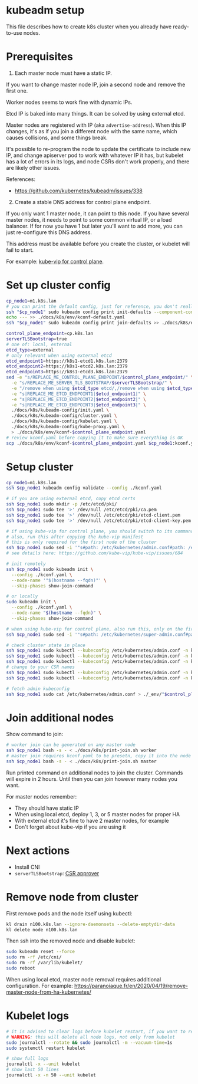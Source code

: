 
# kubeadm setup

This file describes how to create k8s cluster when you already have ready-to-use nodes.

# Prerequisites

1. Each master node must have a static IP.

If you want to change master node IP, join a second node and remove the first one.

Worker nodes seems to work fine with dynamic IPs.

Etcd IP is baked into many things. It can be solved by using external etcd.

Master nodes are registered with IP (aka `advertise-address`).
When this IP changes, it's as if you join a different node with the same name,
which causes collisions, and some things break.

It's possible to re-program the node to update the certificate to include new IP,
and change apiserver pod to work with whatever IP it has,
but kubelet has a lot of errors in its logs, and node CSRs don't work properly,
and there are likely other issues.

References:
- https://github.com/kubernetes/kubeadm/issues/338

2. Create a stable DNS address for control plane endpoint.

If you only want 1 master node, it can point to this node.
If you have several master nodes, it needs to point to some common virtual IP, or a load balancer.
If for now you have 1 but later you'll want to add more, you can just re-configure this DNS address.

This address must be available before you create the cluster, or kubelet will fail to start.

For example: [kube-vip for control plane](../../network/kube-vip-control-plane/readme.md).

# Set up cluster config

```bash
cp_node1=m1.k8s.lan
# you can print the default config, just for reference, you don't really need it
ssh "$cp_node1" sudo kubeadm config print init-defaults --component-configs KubeletConfiguration,KubeProxyConfiguration > ./docs/k8s/env/kconf-default.yaml
echo --- >> ./docs/k8s/env/kconf-default.yaml
ssh "$cp_node1" sudo kubeadm config print join-defaults >> ./docs/k8s/env/kconf-default.yaml

control_plane_endpoint=cp.k8s.lan
serverTLSBootstrap=true
# one of: local, external
etcd_type=external
# only relevant when using external etcd
etcd_endpoint1=https://k8s1-etcd1.k8s.lan:2379
etcd_endpoint2=https://k8s1-etcd2.k8s.lan:2379
etcd_endpoint3=https://k8s1-etcd3.k8s.lan:2379
sed -e "s/REPLACE_ME_CONTROL_PLANE_ENDPOINT/$control_plane_endpoint/" \
  -e "s/REPLACE_ME_SERVER_TLS_BOOTSTRAP/$serverTLSBootstrap/" \
  -e "/remove when using $etcd_type etcd/,/remove when using $etcd_type etcd/d" \
  -e "s|REPLACE_ME_ETCD_ENDPOINT1|$etcd_endpoint1|" \
  -e "s|REPLACE_ME_ETCD_ENDPOINT2|$etcd_endpoint2|" \
  -e "s|REPLACE_ME_ETCD_ENDPOINT3|$etcd_endpoint3|" \
  ./docs/k8s/kubeadm-config/init.yaml \
  ./docs/k8s/kubeadm-config/cluster.yaml \
  ./docs/k8s/kubeadm-config/kubelet.yaml \
  ./docs/k8s/kubeadm-config/kube-proxy.yaml \
  > ./docs/k8s/env/kconf-$control_plane_endpoint.yaml
# review kconf.yaml before copying it to make sure everything is OK
scp ./docs/k8s/env/kconf-$control_plane_endpoint.yaml $cp_node1:kconf.yaml
```

# Setup cluster

```bash
cp_node1=m1.k8s.lan
ssh $cp_node1 kubeadm config validate --config ./kconf.yaml

# if you are using external etcd, copy etcd certs
ssh $cp_node1 sudo mkdir -p /etc/etcd/pki/
ssh $cp_node1 sudo tee '>' /dev/null /etc/etcd/pki/ca.pem              < ./docs/k8s/etcd/env/ca.pem
ssh $cp_node1 sudo tee '>' /dev/null /etc/etcd/pki/etcd-client.pem     < ./docs/k8s/etcd/env/etcd-client.pem
ssh $cp_node1 sudo tee '>' /dev/null /etc/etcd/pki/etcd-client-key.pem < ./docs/k8s/etcd/env/etcd-client-key.pem

# if using kube-vip for control plane, you should switch to its commands at this point
# also, run this after copying the kube-vip manifest
# this is only required for the first node of the cluster
ssh $cp_node1 sudo sed -i '"s#path: /etc/kubernetes/admin.conf#path: /etc/kubernetes/super-admin.conf#"' /etc/kubernetes/manifests/kube-vip.yaml
# see details here: https://github.com/kube-vip/kube-vip/issues/684

# init remotely
ssh $cp_node1 sudo kubeadm init \
  --config ./kconf.yaml \
  --node-name '"$(hostname --fqdn)"' \
  --skip-phases show-join-command

# or locally
sudo kubeadm init \
  --config ./kconf.yaml \
  --node-name "$(hostname --fqdn)" \
  --skip-phases show-join-command

# when using kube-vip for control plane, also run this, only on the first node of the cluster
ssh $cp_node1 sudo sed -i '"s#path: /etc/kubernetes/super-admin.conf#path: /etc/kubernetes/admin.conf#"' /etc/kubernetes/manifests/kube-vip.yaml

# check cluster state in place
ssh $cp_node1 sudo kubectl --kubeconfig /etc/kubernetes/admin.conf -n kube-system get node -o wide
ssh $cp_node1 sudo kubectl --kubeconfig /etc/kubernetes/admin.conf -n kube-system get pod -A -o wide
ssh $cp_node1 sudo kubectl --kubeconfig /etc/kubernetes/admin.conf -n kube-system get csr
# change to your CSR names
ssh $cp_node1 sudo kubectl --kubeconfig /etc/kubernetes/admin.conf -n kube-system certificate approve csr-8dhw5 csr-wp6k6 csr-wqd9s csr-zjn49
ssh $cp_node1 sudo kubectl --kubeconfig /etc/kubernetes/admin.conf -n kube-system logs -l component=kube-apiserver

# fetch admin kubeconfig
ssh $cp_node1 sudo cat /etc/kubernetes/admin.conf > ./_env/"$control_plane_endpoint".yaml
```

# Join additional nodes

Show command to join:

```bash
# worker join can be generated on any master node
ssh $cp_node1 bash -s - < ./docs/k8s/print-join.sh worker
# master join requires kconf.yaml to be presetn, copy it into the node if needed
ssh $cp_node1 bash -s - < ./docs/k8s/print-join.sh master
```

Run printed command on additional nodes to join the cluster.
Commands will expire in 2 hours. Until then you can join however many nodes you want.

For master nodes remember:
- They should have static IP
- When using local etcd, deploy 1, 3, or 5 master nodes for proper HA
- With external etcd it's fine to have 2 master nodes, for example
- Don't forget about kube-vip if you are using it

# Next actions

- Install CNI
- `serverTLSBootstrap`: [CSR approver](../../metrics/kubelet-csr-approver/readme.md)

# Remove node from cluster

First remove pods and the node itself using kubectl:

```bash
kl drain n100.k8s.lan --ignore-daemonsets --delete-emptydir-data
kl delete node n100.k8s.lan
```

Then ssh into the removed node and disable kubelet:

```bash
sudo kubeadm reset --force
sudo rm -rf /etc/cni/
sudo rm -rf /var/lib/kubelet/
sudo reboot
```

When using local etcd, master node removal requires additional configuration.
For example: https://paranoiaque.fr/en/2020/04/19/remove-master-node-from-ha-kubernetes/

# Kubelet logs

```bash
# it is advised to clear logs before kubelet restart, if you want to read them
# WARNING: this will delete all node logs, not only from kubelet
sudo journalctl --rotate && sudo journalctl -m --vacuum-time=1s
sudo systemctl restart kubelet

# show full logs
journalctl -x --unit kubelet
# show last 50 lines
journalctl -x -n 50 --unit kubelet
```
